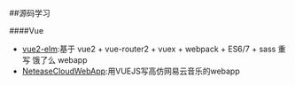 ##源码学习

####Vue

* [vue2-elm](https://github.com/bailicangdu/vue2-elm):基于 vue2 + vue-router2 + vuex + webpack + ES6/7 + sass 重写 饿了么 webapp
* [NeteaseCloudWebApp](https://github.com/javaSwing/NeteaseCloudWebApp):用VUEJS写高仿网易云音乐的webapp
